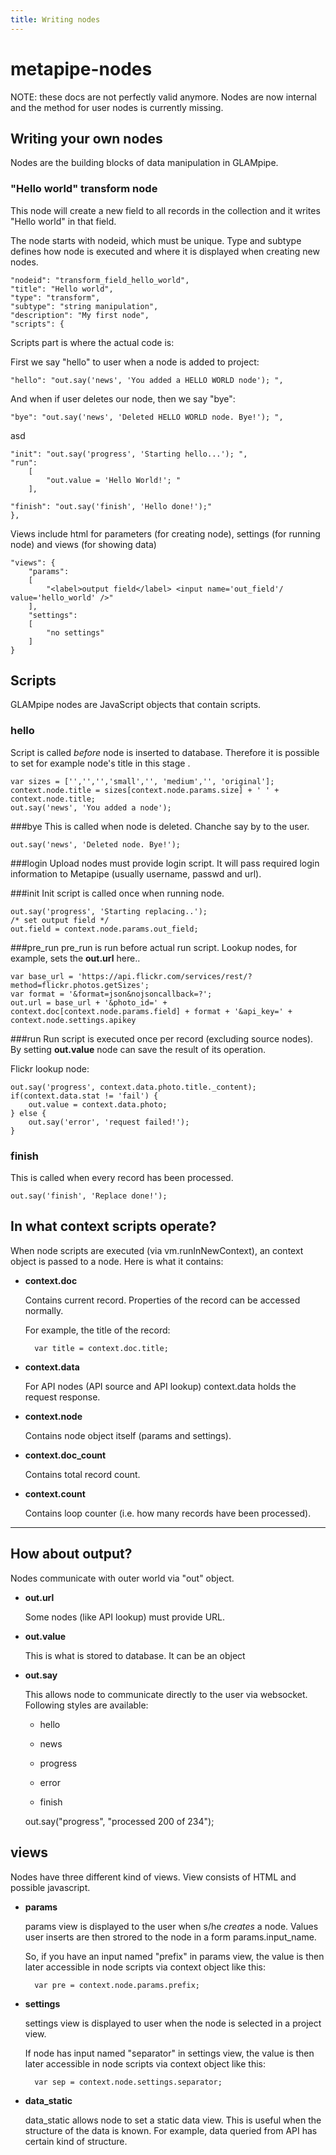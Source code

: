 ```yaml
---
title: Writing nodes
---
```

# metapipe-nodes

NOTE: these docs are not perfectly valid anymore. Nodes are now internal and the method for user nodes is currently missing.
## Writing your own nodes

Nodes are the  building blocks of data manipulation in GLAMpipe. 

### "Hello world" transform node 
This node will create a new field to all records in the collection and it writes "Hello world" in that field.

The node starts with nodeid, which must be unique. Type and subtype defines how node is executed and where it is displayed when creating new nodes.

	"nodeid": "transform_field_hello_world",
	"title": "Hello world",
	"type": "transform",
	"subtype": "string manipulation",
	"description": "My first node",
	"scripts": {

Scripts part is where the actual code is:

First we say "hello" to user when a node is added to project:

	"hello": "out.say('news', 'You added a HELLO WORLD node'); ",
	
And when if user deletes our node, then we say "bye":

	"bye": "out.say('news', 'Deleted HELLO WORLD node. Bye!'); ",

asd

	"init": "out.say('progress', 'Starting hello...'); ", 
	"run": 
		[
			"out.value = 'Hello World!'; "
		],
		
	"finish": "out.say('finish', 'Hello done!');"
	},
	
Views include html for parameters (for creating node), settings (for running node) and views (for showing data)

	"views": {
		"params":
		[
			"<label>output field</label> <input name='out_field'/ value='hello_world' />"
		],
        "settings":
        [
			"no settings"
        ]
	}


## Scripts
GLAMpipe nodes are JavaScript objects that contain scripts. 

### hello
Script is called *before* node is inserted to database. Therefore it is possible to set for example node's title in this stage .

    var sizes = ['','','','small','', 'medium','', 'original'];
    context.node.title = sizes[context.node.params.size] + ' ' + context.node.title;
    out.say('news', 'You added a node');

###bye
This is called when node is deleted. Chanche say by to the user.

    out.say('news', 'Deleted node. Bye!'); 

###login
Upload nodes must provide login script. It will pass required login information to Metapipe (usually username, passwd and url).


###init
Init script is called once when running node.

    out.say('progress', 'Starting replacing..');
    /* set output field */
    out.field = context.node.params.out_field; 

###pre_run
pre_run is run before actual run script. Lookup nodes, for example, sets the **out.url** here..

    var base_url = 'https://api.flickr.com/services/rest/?method=flickr.photos.getSizes';
    var format = '&format=json&nojsoncallback=?';
    out.url = base_url + '&photo_id=' + context.doc[context.node.params.field] + format + '&api_key=' + context.node.settings.apikey

###run
Run script is executed once per record (excluding source nodes). By setting **out.value** node can save the result of its operation.

Flickr lookup node:

    out.say('progress', context.data.photo.title._content); 
    if(context.data.stat != 'fail') {
        out.value = context.data.photo;
    } else {
        out.say('error', 'request failed!');
    }

### finish
This is called when every record has been processed. 

    out.say('finish', 'Replace done!');


## In what context scripts operate?


When node scripts are executed (via vm.runInNewContext), an context object is passed to a node. Here is what it contains:



* **context.doc**

    Contains current record. Properties of the record can be accessed normally. 

    For example, the title of the record: 


        var title = context.doc.title;

* **context.data**

    For API nodes (API source and API lookup) context.data holds the request response. 

* **context.node**

    Contains node object itself (params and settings).

* **context.doc_count**

    Contains total record count.

* **context.count**

    Contains loop counter (i.e. how many records have been processed).


----
## How about output?

Nodes communicate with outer world via "out" object.

* **out.url**

    Some nodes (like API lookup) must provide URL.

* **out.value**

    This is what is stored to database. It can be an object
    
* **out.say**

    This allows node to communicate directly to the user via websocket. Following styles are available:
 
    * hello

    * news

    * progress

    * error

    * finish


    out.say("progress", "processed 200 of 234");

    

## views
Nodes have three different kind of views. View consists of HTML and possible javascript.

* **params**

    params view is displayed to the user when s/he *creates* a node. Values user inserts are then strored to the node in a form params.input_name.

    So, if you have an input named "prefix" in params view, the value is then later accessible in node scripts via context object like this:

        var pre = context.node.params.prefix;

* **settings**

    settings view is displayed to user when the node is selected in a project view. 

    If node has input named "separator" in settings view, the value is then later accessible in node scripts via context object like this:

        var sep = context.node.settings.separator;

* **data_static**

    data_static allows node to set a static data view. This is useful when the structure of the data is known. For example, data queried from API has certain kind of structure.
